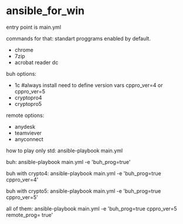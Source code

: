 # ansible_for_win
entry point is main.yml

commands for that:
standart proggrams enabled by default.
- chrome
- 7zip
- acrobat reader dc

buh options:
- 1c #always install
need to define version vars cppro_ver=4 or cppro_ver=5
- cryptopro4
- cryptopro5

remote options:
- anydesk
- teamviever
- anyconnect

how to play
only std:
ansible-playbook main.yml

buh:
ansible-playbook main.yml -e 'buh_prog=true'

buh with crypto4:
ansible-playbook main.yml -e 'buh_prog=true cppro_ver=4'

buh with crypto5:
ansible-playbook main.yml -e 'buh_prog=true cppro_ver=5'

all of them:
ansible-playbook main.yml -e 'buh_prog=true cppro_ver=5 remote_prog= true'
